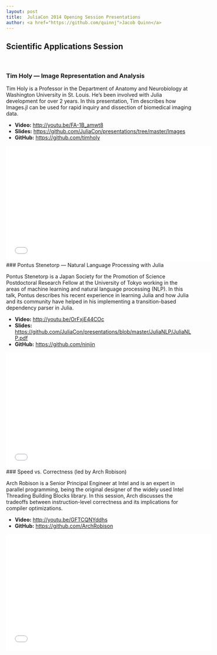 ```yaml
---
layout: post
title:  JuliaCon 2014 Opening Session Presentations
author: <a href="https://github.com/quinnj">Jacob Quinn</a>
---
```


## Scientific Applications Session
<br/>

### Tim Holy — Image Representation and Analysis

Tim Holy is a Professor in the Department of Anatomy and Neurobiology at Washington University in St. Louis. He’s been involved with Julia development for over 2 years. In this presentation, Tim describes how Images.jl can be used for rapid inquiry and dissection of biomedical imaging data.

- **Video:** <http://youtu.be/FA-1B_amwt8>
- **Slides:** <https://github.com/JuliaCon/presentations/tree/master/Images>
- **GitHub:** <https://github.com/timholy>

<iframe width="560" height="315" src="//www.youtube.com/embed/FA-1B_amwt8?list=PLP8iPy9hna6TSRouJfvobfxkZFYiPSvPd" frameborder="0" allowfullscreen></iframe>

<br/>
### Pontus Stenetorp — Natural Language Processing with Julia

Pontus Stenetorp is a Japan Society for the Promotion of Science Postdoctoral Research Fellow at the University of Tokyo working in the areas of machine learning and natural language processing (NLP). In this talk, Pontus describes his recent experience in learning Julia and how Julia and its community have helped in his implementing a transition-based dependency parser in Julia.

- **Video:** <http://youtu.be/OrFxjE44COc>
- **Slides:** <https://github.com/JuliaCon/presentations/blob/master/JuliaNLP/JuliaNLP.pdf>
- **GitHub:** <https://github.com/ninjin>

<iframe width="560" height="315" src="//www.youtube.com/embed/OrFxjE44COc?list=PLP8iPy9hna6TSRouJfvobfxkZFYiPSvPd" frameborder="0" allowfullscreen></iframe>

<br/>
### Speed vs. Correctness (led by Arch Robison)

Arch Robison is a Senior Principal Engineer at Intel and is an expert in parallel programming, being the original designer of the widely used Intel Threading Building Blocks library. In this session, Arch discusses the tradeoffs between instruction-level correctness and its implications for compiler optimizations.

- **Video:** <http://youtu.be/GFTCQNYddhs>
- **GitHub:** <https://github.com/ArchRobison>

<iframe width="560" height="315" src="//www.youtube.com/embed/GFTCQNYddhs?list=PLP8iPy9hna6TSRouJfvobfxkZFYiPSvPd" frameborder="0" allowfullscreen></iframe>
